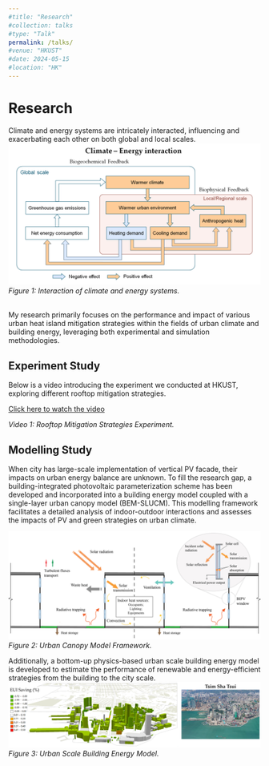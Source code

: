 ```yaml
---
#title: "Research"
#collection: talks
#type: "Talk"
permalink: /talks/
#venue: "HKUST"
#date: 2024-05-15
#location: "HK"
---
```



Research
======
Climate and energy systems are intricately interacted, influencing and exacerbating each other on both global and local scales.
![Climate-Energy Interaction Diagram](/images/C_E.png)
*Figure 1: Interaction of climate and energy systems.*

<br>
My research primarily focuses on the performance and impact of various urban heat island mitigation strategies within the fields of urban climate and building energy, leveraging both experimental and simulation methodologies. 

<br>
<h2>Experiment Study</h2>
Below is a video introducing the experiment we conducted at HKUST, exploring different rooftop mitigation strategies.

  [Click here to watch the video](http://chenlt326.github.io/files/PVIGR_480p.mp4)

*Video 1: Rooftop Mitigation Strategies Experiment.*
<br>

<h2>Modelling Study</h2>
When city has large-scale implementation of vertical PV facade, their impacts on urban energy balance are unknown. To fill the research gap, a building-integrated photovoltaic parameterization scheme has been developed and incorporated into a building energy model coupled with a single-layer urban canopy model (BEM-SLUCM). This modelling framework facilitates a detailed analysis of indoor-outdoor interactions and assesses the impacts of PV and green strategies on urban climate.

![UCM Diagram](/images/UCM.png)
*Figure 2: Urban Canopy Model Framework.*


Additionally, a bottom-up physics-based urban scale building energy model is developed to estimate the performance of renewable and energy-efficient strategies from the building to the city scale.
![Urban Building Energy Model](/images/UBEM.png)
*Figure 3: Urban Scale Building Energy Model.*
